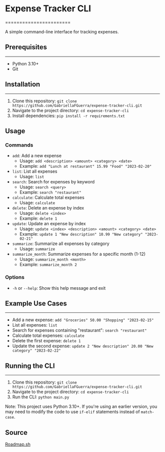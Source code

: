 # Expense Tracker CLI
=======================

A simple command-line interface for tracking expenses.

## Prerequisites
-----------------

* Python 3.10+
* Git

## Installation
---------------

1. Clone this repository: `git clone https://github.com/GabriellaFGuerra/expense-tracker-cli.git`
2. Navigate to the project directory: `cd expense-tracker-cli`
3. Install dependencies: `pip install -r requirements.txt`

## Usage

### Commands

* `add`: Add a new expense
    + Usage: `add <description> <amount> <category> <date>`
    + Example: `add "Lunch at restaurant" 15.99 "Food" "2023-02-20"`
* `list`: List all expenses
    + Usage: `list`
* `search`: Search for expenses by keyword
    + Usage: `search <query>`
    + Example: `search "restaurant"`
* `calculate`: Calculate total expenses
    + Usage: `calculate`
* `delete`: Delete an expense by index
    + Usage: `delete <index>`
    + Example: `delete 1`
* `update`: Update an expense by index
    + Usage: `update <index> <description> <amount> <category> <date>`
    + Example: `update 1 "New description" 10.99 "New category" "2023-02-21"`
* `summarize`: Summarize all expenses by category
    + Usage: `summarize`
* `summarize_month`: Summarize expenses for a specific month (1-12)
    + Usage: `summarize_month <month>`
    + Example: `summarize_month 2`

### Options

* `-h` or `--help`: Show this help message and exit

## Example Use Cases
--------------------

* Add a new expense: `add "Groceries" 50.00 "Shopping" "2023-02-15"`
* List all expenses: `list`
* Search for expenses containing "restaurant": `search "restaurant"`
* Calculate total expenses: `calculate`
* Delete the first expense: `delete 1`
* Update the second expense: `update 2 "New description" 20.00 "New category" "2023-02-22"`

## Running the CLI
------------------

1. Clone this repository: `git clone https://github.com/GabriellaFGuerra/expense-tracker-cli.git`
2. Navigate to the project directory: `cd expense-tracker-cli`
3. Run the CLI: `python main.py`

Note: This project uses Python 3.10+. If you're using an earlier version, you may need to modify the code to use `if-elif` statements instead of `match-case`.

## Source
[Roadmap.sh](https://roadmap.sh/projects/expense-tracker)
